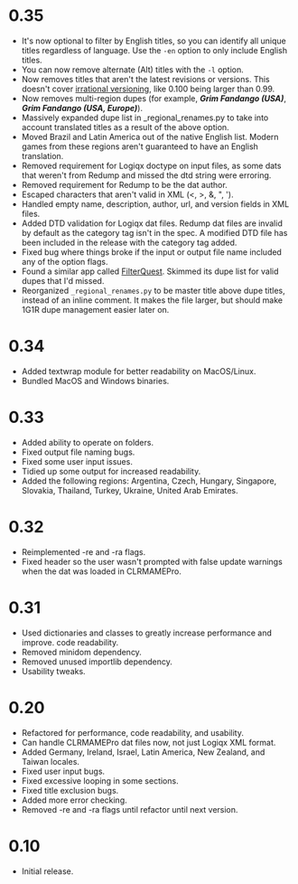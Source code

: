 # 0.35
- It's now optional to filter by English titles, so you can identify all unique
  titles regardless of language. Use the `-en` option to only include English
  titles.
- You can now remove alternate (Alt) titles with the `-l` option.
- Now removes titles that aren't the latest revisions or versions. This doesn't
  cover [irrational versioning](https://www.mamedev.org/), like 0.100 being
  larger than 0.99.
- Now removes multi-region dupes (for example, **_Grim Fandango (USA)_**,
  **_Grim Fandango (USA, Europe)_**).
- Massively expanded dupe list in _regional_renames.py to take into account
  translated titles as a result of the above option.
- Moved Brazil and Latin America out of the native English list. Modern games
  from these regions aren't guaranteed to have an English translation.
- Removed requirement for Logiqx doctype on input files, as some dats that
  weren't from Redump and missed the dtd string were erroring.
- Removed requirement for Redump to be the dat author.
- Escaped characters that aren't valid in XML (<, >, &, ", ').
- Handled empty name, description, author, url, and version fields in XML files.
- Added DTD validation for Logiqx dat files. Redump dat files are invalid by
  default as the category tag isn't in the spec. A modified DTD file has been
  included in the release with the category tag added.
- Fixed bug where things broke if the input or output file name included any of
  the option flags.
- Found a similar app called [FilterQuest](https://github.com/UnluckyForSome/FilterQuest).
  Skimmed its dupe list for valid dupes that I'd missed.
- Reorganized `_regional_renames.py` to be master title above dupe titles,
  instead of an inline comment. It makes the file larger, but should make 1G1R
  dupe management easier later on.

# 0.34
- Added textwrap module for better readability on MacOS/Linux.
- Bundled MacOS and Windows binaries.

# 0.33
- Added ability to operate on folders.
- Fixed output file naming bugs.
- Fixed some user input issues.
- Tidied up some output for increased readability.
- Added the following regions: Argentina, Czech, Hungary, Singapore, Slovakia,
  Thailand, Turkey, Ukraine, United Arab Emirates.

# 0.32
- Reimplemented -re and -ra flags.
- Fixed header so the user wasn't prompted with false update warnings when the
  dat was loaded in CLRMAMEPro.

# 0.31
- Used dictionaries and classes to greatly increase performance and improve.
  code readability.
- Removed minidom dependency.
- Removed unused importlib dependency.
- Usability tweaks.

# 0.20
- Refactored for performance, code readability, and usability.
- Can handle CLRMAMEPro dat files now, not just Logiqx XML format.
- Added Germany, Ireland, Israel, Latin America, New Zealand, and Taiwan
  locales.
- Fixed user input bugs.
- Fixed excessive looping in some sections.
- Fixed title exclusion bugs.
- Added more error checking.
- Removed -re and -ra flags until refactor until next version.

# 0.10
- Initial release.